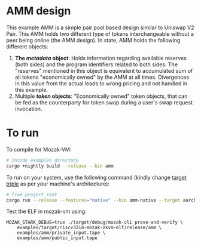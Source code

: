 # AMM design
This example AMM is a simple pair pool based design similar to Uniswap V2 Pair. 
This AMM holds two different type of tokens interchangeable without a peer being online (the AMM design).
In state, AMM holds the following different objects:
1. **The *metadata* object**: Holds information regarding available reserves (both sides) and the program identifiers related to both sides. The "reserves" mentioned in this object is equivalent to accumulated sum of all tokens "economically owned" by the AMM at all times. Divergences in this value from the actual leads to wrong pricing and not handled in this example.
2. Multiple ***token* objects**: "Economically owned" token objects, that can be fed as the counterparty for token swap during a user's swap request invocation.

# To run

To compile for Mozak-VM:

```sh
# inside examples directory
cargo +nightly build --release --bin amm
```

To run on your system, use the following command (kindly change [target triple](https://doc.rust-lang.org/cargo/appendix/glossary.html#target) as per your machine's architecture):

```sh
# from project root
cargo run --release --features="native" --bin amm-native --target aarch64-apple-darwin
```

Test the ELF in mozak-vm using:
```
MOZAK_STARK_DEBUG=true ./target/debug/mozak-cli prove-and-verify \
    examples/target/riscv32im-mozak-zkvm-elf/release/amm \
    examples/amm/private_input.tape \
    examples/amm/public_input.tape
```
